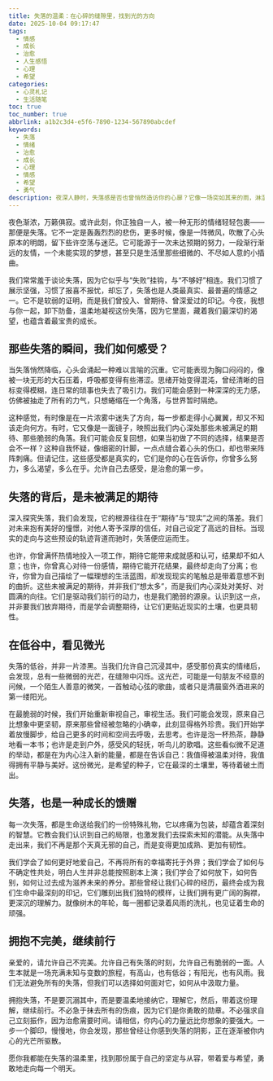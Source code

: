 ```yaml
---
title: 失落的温柔：在心碎的缝隙里，找到光的方向
date: 2025-10-04 09:17:47
tags:
  - 情感
  - 成长
  - 治愈
  - 人生感悟
  - 心理
  - 希望
categories:
  - 心灵札记
  - 生活随笔
toc: true
toc_number: true
abbrlink: a1b2c3d4-e5f6-7890-1234-567890abcdef
keywords:
  - 失落
  - 情绪
  - 治愈
  - 成长
  - 心理
  - 情感
  - 希望
  - 勇气
description: 夜深人静时，失落感是否也曾悄然造访你的心扉？它像一场突如其来的雨，淋湿了我们对未来的憧憬，也模糊了眼前的方向。但亲爱的，请相信，每一次失落，都并非终点，而是生命在以另一种方式提醒我们，去感受、去思考、去成长。这篇文章，愿与你一同温柔地拥抱那些心碎的瞬间，在失落的缝隙里，寻觅到属于自己的微光，然后，带着这份温柔与力量，继续前行。
---
```


夜色渐浓，万籁俱寂。或许此刻，你正独自一人，被一种无形的情绪轻轻包裹——那便是失落。它不一定是轰轰烈烈的悲伤，更多时候，像是一阵微风，吹散了心头原本的明朗，留下些许空荡与迷茫。它可能源于一次未达预期的努力，一段渐行渐远的友情，一个未能实现的梦想，甚至只是生活里那些细微的、不尽如人意的小插曲。

我们常常羞于谈论失落，因为它似乎与“失败”挂钩，与“不够好”相连。我们习惯了展示坚强，习惯了报喜不报忧，却忘了，失落也是人类最真实、最普遍的情感之一。它不是软弱的证明，而是我们曾投入、曾期待、曾深爱过的印记。今夜，我想与你一起，卸下防备，温柔地凝视这份失落，因为它里面，藏着我们最深切的渴望，也蕴含着最宝贵的成长。

## 那些失落的瞬间，我们如何感受？

当失落悄然降临，心头会涌起一种难以言喻的沉重。它可能表现为胸口闷闷的，像被一块无形的大石压着，呼吸都变得有些滞涩。思绪开始变得混沌，曾经清晰的目标变得模糊，连日常的琐事也失去了吸引力。我们可能会感到一种深深的无力感，仿佛被抽走了所有的力气，只想蜷缩在一个角落，与世界暂时隔绝。

这种感觉，有时像是在一片浓雾中迷失了方向，每一步都走得小心翼翼，却又不知该走向何方。有时，它又像是一面镜子，映照出我们内心深处那些未被满足的期待、那些脆弱的角落。我们可能会反复回想，如果当初做了不同的选择，结果是否会不一样？这种自我怀疑，像细密的针脚，一点点缝合着心头的伤口，却也带来阵阵刺痛。但请记住，这些感受都是真实的，它们是你的心在告诉你，你曾多么努力，多么渴望，多么在乎。允许自己去感受，是治愈的第一步。

## 失落的背后，是未被满足的期待

深入探究失落，我们会发现，它的根源往往在于“期待”与“现实”之间的落差。我们对未来抱有美好的憧憬，对他人寄予深厚的信任，对自己设定了高远的目标。当现实的走向与这些预设的轨迹背道而驰时，失落便应运而生。

也许，你曾满怀热情地投入一项工作，期待它能带来成就感和认可，结果却不如人意；也许，你曾真心对待一份感情，期待它能开花结果，最终却走向了分离；也许，你曾为自己描绘了一幅理想的生活蓝图，却发现现实的笔触总是带着意想不到的曲折。这些未被满足的期待，并非我们“想太多”，而是我们内心深处对美好、对圆满的向往。它们是驱动我们前行的动力，也是我们脆弱的源泉。认识到这一点，并非要我们放弃期待，而是学会调整期待，让它们更贴近现实的土壤，也更具韧性。

## 在低谷中，看见微光

失落的低谷，并非一片漆黑。当我们允许自己沉浸其中，感受那份真实的情绪后，会发现，总有一些微弱的光芒，在缝隙中闪烁。这光芒，可能是一句朋友不经意的问候，一个陌生人善意的微笑，一首触动心弦的歌曲，或者只是清晨窗外洒进来的第一缕阳光。

在最脆弱的时候，我们开始重新审视自己，审视生活。我们可能会发现，原来自己比想象中更坚韧，原来那些曾经被忽略的小确幸，此刻显得格外珍贵。我们开始学着放慢脚步，给自己更多的时间和空间去呼吸，去思考。也许是泡一杯热茶，静静地看一本书；也许是走到户外，感受风的轻抚，听鸟儿的歌唱。这些看似微不足道的举动，都是在为内心注入新的能量，都是在告诉自己：我值得被温柔对待，我值得拥有平静与美好。这份微光，是希望的种子，它在最深的土壤里，等待着破土而出。

## 失落，也是一种成长的馈赠

每一次失落，都是生命送给我们的一份特殊礼物，它以疼痛为包装，却蕴含着深刻的智慧。它教会我们认识到自己的局限，也激发我们去探索未知的潜能。从失落中走出来，我们不再是那个天真无邪的自己，而是变得更加成熟、更加有韧性。

我们学会了如何更好地爱自己，不再将所有的幸福寄托于外界；我们学会了如何与不确定性共处，明白人生并非总能按照剧本上演；我们学会了如何放下，如何告别，如何让过去成为滋养未来的养分。那些曾经让我们心碎的经历，最终会成为我们生命中最深刻的印记，它们雕刻出我们独特的模样，让我们拥有更广阔的胸襟，更深沉的理解力。就像树木的年轮，每一圈都记录着风雨的洗礼，也见证着生命的顽强。

## 拥抱不完美，继续前行

亲爱的，请允许自己不完美。允许自己有失落的时刻，允许自己有脆弱的一面。人生本就是一场充满未知与变数的旅程，有高山，也有低谷；有阳光，也有风雨。我们无法避免所有的失落，但我们可以选择如何面对它，如何从中汲取力量。

拥抱失落，不是要沉溺其中，而是要温柔地接纳它，理解它，然后，带着这份理解，继续前行。不必急于抹去所有的伤痕，因为它们是你勇敢的勋章。不必强求自己立刻振作，因为治愈需要时间。请相信，你内心的力量远比你想象的要强大。一步一个脚印，慢慢地，你会发现，那些曾经让你感到失落的阴影，正在逐渐被你内心的光芒所驱散。

愿你我都能在失落的温柔里，找到那份属于自己的坚定与从容，带着爱与希望，勇敢地走向每一个明天。